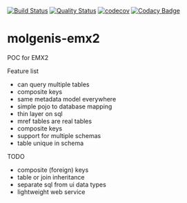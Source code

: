 [![Build Status](https://travis-ci.org/mswertz/molgenis-emx2.svg?branch=master)](https://travis-ci.org/mswertz/molgenis-emx2)
[![Quality Status](https://sonarcloud.io/api/project_badges/measure?project=mswertz_molgenis-emx2&metric=alert_status)](https://sonarcloud.io/dashboard?id=mswertz_molgenis-emx2)
[![codecov](https://codecov.io/gh/mswertz/molgenis-emx2/branch/master/graph/badge.svg)](https://codecov.io/gh/mswertz/molgenis-emx2)
[![Codacy Badge](https://api.codacy.com/project/badge/Grade/60fe6711865b4357ba7f5c792787b1b2)](https://app.codacy.com/app/mswertz/molgenis-emx2?utm_source=github.com&utm_medium=referral&utm_content=mswertz/molgenis-emx2&utm_campaign=Badge_Grade_Dashboard)

# molgenis-emx2
POC for EMX2

Feature list
* can query multiple tables
* composite keys
* same metadata model everywhere
* simple pojo to database mapping
* thin layer on sql
* mref tables are real tables
* composite keys
* support for multiple schemas
* table unique in schema 

TODO
* composite (foreign) keys
* table or join inheritance
* separate sql from ui data types
* lightweight web service
